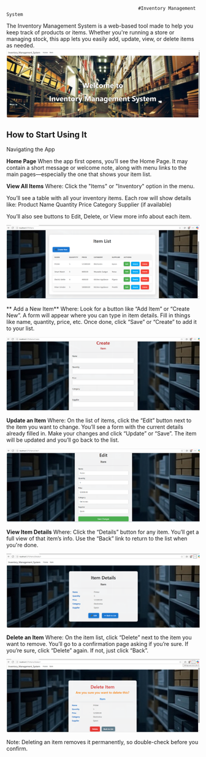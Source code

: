                                                     #Inventory Management System
The Inventory Management System is a web-based tool made to help you keep track of products or items. Whether you're running a store or managing stock, this app lets you easily add, update, view, or delete items as needed.
![image alt](https://github.com/Gayathri1261/Inventory-Management-System/blob/1b007491265d7386913118bc5ff1f23b91f130ae/HomePage.PNG)

**How to Start Using It**
---
Navigating the App

**Home Page**
When the app first opens, you’ll see the Home Page. It may contain a short message or welcome note, along with menu links to the main pages—especially the one that shows your item list.


**View All Items**
Where: Click the "Items" or "Inventory" option in the menu.

You’ll see a table with all your inventory items.
Each row will show details like:
Product Name
Quantity
Price
Category
Supplier (if available)

You’ll also see buttons to Edit, Delete, or View more info about each item.

![image alt](https://github.com/Gayathri1261/Inventory-Management-System/blob/main/Items%20List.PNG?raw=true)

** Add a New Item**
Where: Look for a button like “Add Item” or “Create New”.
A form will appear where you can type in item details.
Fill in things like name, quantity, price, etc.
Once done, click “Save” or “Create” to add it to your list.

![image alt](https://github.com/Gayathri1261/Inventory-Management-System/blob/main/Create.PNG?raw=true)

**Update an Item**
Where: On the list of items, click the “Edit” button next to the item you want to change.
You’ll see a form with the current details already filled in.
Make your changes and click “Update” or “Save”.
The item will be updated and you’ll go back to the list.

![image alt](https://github.com/Gayathri1261/Inventory-Management-System/blob/main/Edit.PNG?raw=true)

**View Item Details**
Where: Click the “Details” button for any item.
You’ll get a full view of that item’s info.
Use the “Back” link to return to the list when you're done.

![image alt](https://github.com/Gayathri1261/Inventory-Management-System/blob/main/Details.PNG?raw=true)

**Delete an Item**
Where: On the item list, click “Delete” next to the item you want to remove.
You’ll go to a confirmation page asking if you’re sure.
If you’re sure, click “Delete” again. If not, just click “Back”.

![image alt](https://github.com/Gayathri1261/Inventory-Management-System/blob/main/Delete.PNG?raw=true)

 Note: Deleting an item removes it permanently, so double-check before you confirm.
